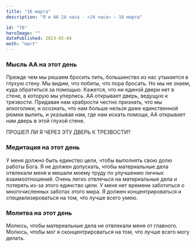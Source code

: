 ```yaml
---
title: "16 марта"
description: "Я и АА 24 часа - «24 часа» — 16 марта"

id: "76"
heroImage: ""
datePublished: 2023-05-04
moth: "mart"
---
```


### Мысль АА на этот день

Прежде чем мы решаем бросить пить, большинство из нас утыкается в глухую
стену. Мы видим, что побиты, что пора бросать. Но мы не знаем, куда обратиться
за помощью. Кажется, что ни единой двери нет в стене, в которую мы уперлись.
АА открывает дверь, ведущую к трезвости. Придавая нам храбрости честно
признать, что мы алкоголики, и осознать, что нам больше нельзя даже
единственной рюмки выпить, и указывая нам, где нам искать помощи, АА открывает
нам дверь в этой глухой стене.

ПРОШЕЛ ЛИ Я ЧЕРЕЗ ЭТУ ДВЕРЬ К ТРЕЗВОСТИ?

### Медитация на этот день

У меня должно быть единство цели, чтобы выполнять свою долю работы Бога. Я не
должен допускать, чтобы материальные дела отвлекали меня и мешали моему труду
по улучшению личных взаимоотношений. Очень легко отвлечься на материальные
дела и потерять из-за этого единство цели. У меня нет времени заботиться о
многочисленных заботах этого мира. Я должен концентрироваться и
специализироваться на том, что лучше всего умею.

### Молитва на этот день

Молюсь, чтобы материальные дела не отвлекали меня от главного. Молюсь, чтобы
мог я сконцентрироваться на том, что лучше всего могу делать.
